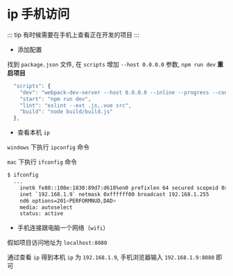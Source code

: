 # ip 手机访问

::: tip
有时候需要在手机上查看正在开发的项目
:::

- 添加配置

找到 `package.json` 文件, 在 `scripts` 增加 `--host 0.0.0.0` 参数, `npm run dev` **重启项目**

```js {2}
  "scripts": {
    "dev": "webpack-dev-server --host 0.0.0.0 --inline --progress --config build/webpack.dev.conf.js",
    "start": "npm run dev",
    "lint": "eslint --ext .js,.vue src",
    "build": "node build/build.js"
  },
```

- 查看本机 `ip`

`windows` 下执行 `ipconfig` 命令

`mac` 下执行 `ifconfig` 命令

```bash {1,4}
$ ifconfig
  ...
	inet6 fe80::108e:1830:89d7:d618%en0 prefixlen 64 secured scopeid 0x8
	inet `192.168.1.9` netmask 0xffffff00 broadcast 192.168.1.255
	nd6 options=201<PERFORMNUD,DAD>
	media: autoselect
	status: active
```

- 手机连接跟电脑一个网络（`wifi`）

假如项目访问地址为 `localhost:8080`

通过查看 `ip` 得到本机 `ip` 为 `192.168.1.9`, 手机浏览器输入 `192.168.1.9:8080` 即可